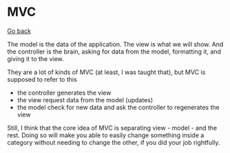 # MVC

[Go back](..)

The model is the data of the application. The view is what we will show. And the controller is the brain, asking for data from the model, formatting it, and giving it to the view.

They are a lot of kinds of MVC (at least, I was taught that), but MVC is supposed to refer to this

* the controller generates the view
* the view request data from the model (updates)
* the model check for new data and ask the controller to regenerates the view
  
Still, I think that the core idea of MVC is separating view - model - and the rest. Doing so will make you able to easily change something inside a category without needing to change the other, if you did your job rightfully.